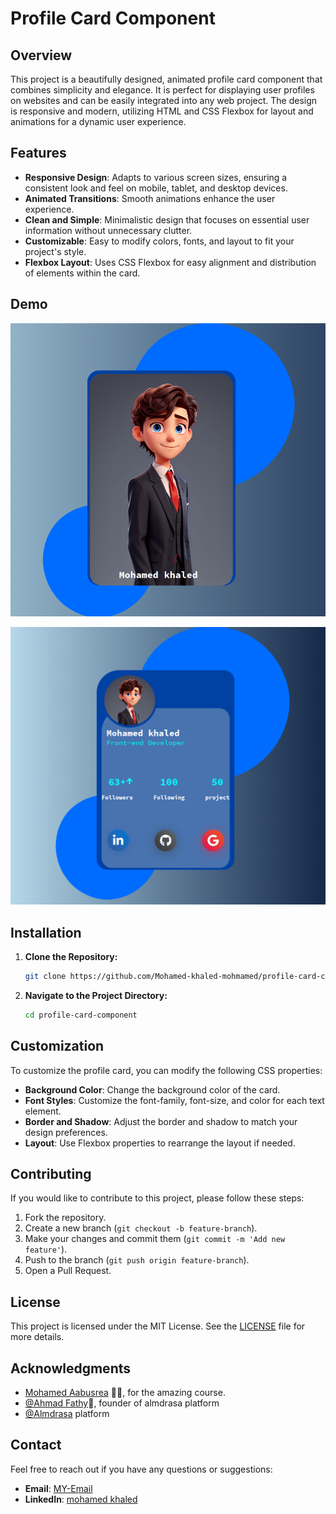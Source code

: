 # Profile Card Component

## Overview

This project is a beautifully designed, animated profile card component that combines simplicity and elegance. It is perfect for displaying user profiles on websites and can be easily integrated into any web project. The design is responsive and modern, utilizing HTML and CSS Flexbox for layout and animations for a dynamic user experience.

## Features

- **Responsive Design**: Adapts to various screen sizes, ensuring a consistent look and feel on mobile, tablet, and desktop devices.
- **Animated Transitions**: Smooth animations enhance the user experience.
- **Clean and Simple**: Minimalistic design that focuses on essential user information without unnecessary clutter.
- **Customizable**: Easy to modify colors, fonts, and layout to fit your project's style.
- **Flexbox Layout**: Uses CSS Flexbox for easy alignment and distribution of elements within the card.

## Demo

![Profile Card Demo](images/image.png)

![Profile Card Demo](images/image-2.png)

## Installation

1. **Clone the Repository:**
   ```bash
   git clone https://github.com/Mohamed-khaled-mohmamed/profile-card-component.git
   ```
2. **Navigate to the Project Directory:**
   ```bash
   cd profile-card-component
   ```

## Customization

To customize the profile card, you can modify the following CSS properties:

- **Background Color**: Change the background color of the card.
- **Font Styles**: Customize the font-family, font-size, and color for each text element.
- **Border and Shadow**: Adjust the border and shadow to match your design preferences.
- **Layout**: Use Flexbox properties to rearrange the layout if needed.

## Contributing

If you would like to contribute to this project, please follow these steps:

1. Fork the repository.
2. Create a new branch (`git checkout -b feature-branch`).
3. Make your changes and commit them (`git commit -m 'Add new feature'`).
4. Push to the branch (`git push origin feature-branch`).
5. Open a Pull Request.

## License

This project is licensed under the MIT License. See the [LICENSE](LICENSE) file for more details.


## Acknowledgments
- [ Mohamed Aabusrea](https://github.com/mohamedabusrea)  👨‍💻, for the amazing course.
- [@Ahmad Fathy](https://github.com/afkhalid)🌟, founder of almdrasa platform
-  [@Almdrasa](https://github.com/Almdrasa) platform

## Contact
Feel free to reach out if you have any questions or suggestions:
- **Email**: [MY-Email](mailto:moh27632190@gmail.com)
- **LinkedIn**: [mohamed khaled](https://www.linkedin.com/in/mohamed-khaled-full-stack/)
